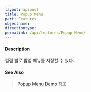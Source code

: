 ```yaml
---
layout: apipost
title: Popup Menu
part: Features
objectname: 
directiontype: 
permalink: /api/features/Popup Menu/
---
```


#### Description

컬럼 별로 팝업 메뉴를 지정할 수 있다.

#### See Also
> [Popup Menu Demo](http://demo.realgrid.net/Demo/PopupMenu) 참조
